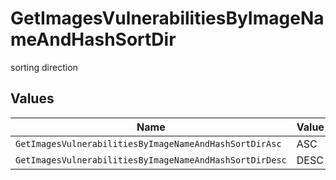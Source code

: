# GetImagesVulnerabilitiesByImageNameAndHashSortDir

sorting direction


## Values

| Name                                                    | Value                                                   |
| ------------------------------------------------------- | ------------------------------------------------------- |
| `GetImagesVulnerabilitiesByImageNameAndHashSortDirAsc`  | ASC                                                     |
| `GetImagesVulnerabilitiesByImageNameAndHashSortDirDesc` | DESC                                                    |